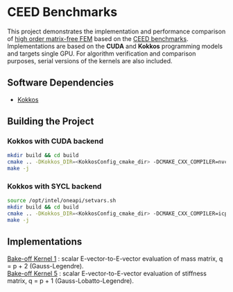 # CEED Benchmarks
This project demonstrates the implementation and performance comparison of [high order matrix-free FEM](docs/presentations/) based on the [CEED benchmarks](https://ceed.exascaleproject.org/bps/). Implementations are based on the **CUDA** and **Kokkos** programming models and targets single GPU. For algorithm verification and comparison purposes, serial versions of the kernels are also included.

## Software Dependencies

- [Kokkos](https://github.com/kokkos/kokkos)

## Building the Project

### Kokkos with CUDA backend

```bash
mkdir build && cd build
cmake .. -DKokkos_DIR=<KokkosConfig_cmake_dir> -DCMAKE_CXX_COMPILER=nvcc_wrapper 
make -j
```

### Kokkos with SYCL backend

```bash
source /opt/intel/oneapi/setvars.sh
mkdir build && cd build
cmake .. -DKokkos_DIR=<KokkosConfig_cmake_dir> -DCMAKE_CXX_COMPILER=icpx 
make -j
```
## Implementations
[Bake-off Kernel 1](docs/BK1.md) : scalar E-vector-to-E-vector evaluation of mass matrix, q = p + 2 (Gauss-Legendre). <br>
[Bake-off Kernel 5](docs/BK5.md) : scalar E-vector-to-E-vector evaluation of stiffness matrix, q = p + 1 (Gauss-Lobatto-Legendre).
